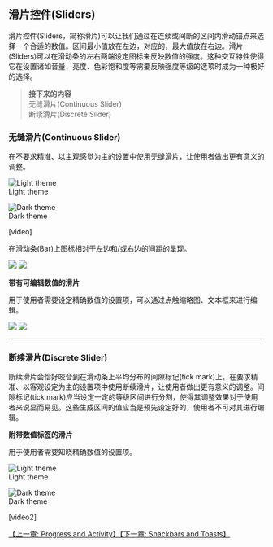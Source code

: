 ## 滑片控件(Sliders)

滑片控件(Sliders，简称滑片)可以让我们通过在连续或间断的区间内滑动锚点来选择一个合适的数值。区间最小值放在左边，对应的，最大值放在右边。滑片(Sliders)可以在滑动条的左右两端设定图标来反映数值的强度。这种交互特性使得它在设置诸如音量、亮度、色彩饱和度等需要反映强度等级的选项时成为一种极好的选择。

> **接下来的内容**  
> 无缝滑片(Continuous Slider)  
> 断续滑片(Discrete Slider)

### 无缝滑片(Continuous Slider)

在不要求精准、以主观感觉为主的设置中使用无缝滑片，让使用者做出更有意义的调整。

![Light theme](images/components-sliders-sliders-sliders_spec_07_large_xhdpi.png)  
Light theme

![Dark theme](images/components-sliders-sliders-sliders_spec_09_large_xhdpi.png)  
Dark theme

[video]

在滑动条(Bar)上图标相对于左边和/或右边的间距的呈现。

![](images/components-sliders-sliders-sliders_12_large_xhdpi.png)
![](images/components-sliders-sliders-sliders_spec_16_large_xhdpi.png)

**带有可编辑数值的滑片**

用于使用者需要设定精确数值的设置项，可以通过点触缩略图、文本框来进行编辑。

![](images/components-sliders-sliders-sliders_14_large_xhdpi.png)
![](images/components-sliders-sliders-sliders_spec_24_large_xhdpi.png)


---

### 断续滑片(Discrete Slider)

断续滑片会恰好咬合到在滑动条上平均分布的间隙标记(tick mark)上。在要求精准、以客观设定为主的设置项中使用断续滑片，让使用者做出更有意义的调整。间隙标记(tick mark)应当设定一定的等级区间进行分割，使得其调整效果对于使用者来说显而易见。这些生成区间的值应当是预先设定好的，使用者不可对其进行编辑。

**附带数值标签的滑片**

用于使用者需要知晓精确数值的设置项。

![Light theme](images/components-sliders-discreteslider-sliders_precise_03_large_xhdpi.png)  
Light theme

![Dark theme](images/components-sliders-discreteslider-sliders_precise_06_large_xhdpi.png)  
Dark theme

[video2]


<a align="left" href="">【上一章: Progress and Activity】</a><a align="right" href="">【下一章: Snackbars and Toasts】</a>
